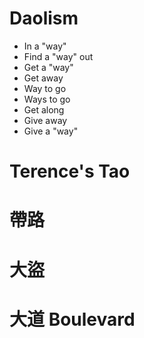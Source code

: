 # Daolism

- In a "way"
- Find a "way" out
- Get a "way" 
- Get away
- Way to go
- Ways to go
- Get along
- Give away
- Give a "way"

# Terence's Tao

# 帶路

# 大盜

# 大道 Boulevard
